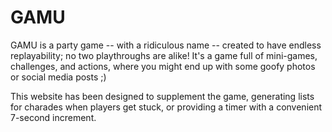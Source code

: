 # GAMU

GAMU is a party game -- with a ridiculous name -- created to have endless replayability; no two playthroughs are alike! It's a game full of mini-games, challenges, and actions, where you might end up with some goofy photos or social media posts ;)

This website has been designed to supplement the game, generating lists for charades when players get stuck, or providing a timer with a convenient 7-second increment.
